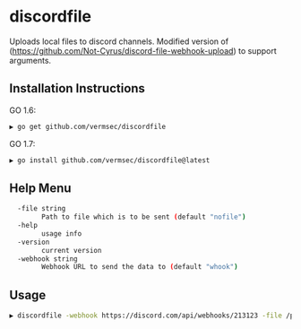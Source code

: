 # discordfile
Uploads local files to discord channels. Modified version of (https://github.com/Not-Cyrus/discord-file-webhook-upload) to support arguments.

## Installation Instructions

GO 1.6:
```bash
▶ go get github.com/vermsec/discordfile
```

GO 1.7:
```bash
▶ go install github.com/vermsec/discordfile@latest
```

## Help Menu
```bash
  -file string
        Path to file which is to be sent (default "nofile")
  -help
        usage info
  -version
        current version
  -webhook string
        Webhook URL to send the data to (default "whook")
```

## Usage
```bash
▶ discordfile -webhook https://discord.com/api/webhooks/213123 -file /path/to/file
```
